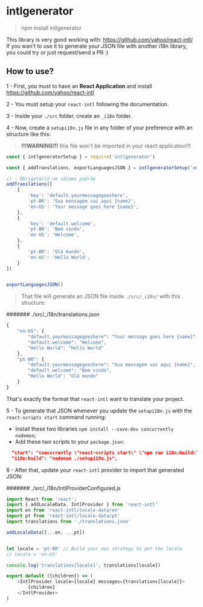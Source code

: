 # intlgenerator

> npm install intlgenerator

This library is very good working with: https://github.com/yahoo/react-intl/
If you wan't to use it to generate your JSON file with another i18n library, you could try or just request/send a PR :) 

## How to use?

1 - First, you must to have an **React Application** and install https://github.com/yahoo/react-intl

2 - You must setup your `react-intl` following the documentation.

3 - Inside your `./src` folder, create an `_i18n` folder.


4 - Now, create a `setupi18n.js` file in any folder of your preference with an structure like this:

> **!!!WARNING!!!** this file won't be imported in your react application!!! 

```js
const { intlgeneratorSetup } = require('intlgenerator')

const { addTranslations, exportLanguagesJSON } = intlgeneratorSetup('en-US')

// - Obrigatório um idioma padrão
addTranslations([
    {
        'key': 'default.yourmessagegoeshere',
        'pt-BR': 'Sua mensagem vai aqui {name}',
        'en-US': 'Your message goes here {name}',
    },
    {
        'key': 'default.welcome',
        'pt-BR': 'Bem vindo',
        'en-US': 'Welcome',
    },
    {
        'pt-BR': 'Olá mundo',
        'en-US': 'Hello World',
    }
])


exportLanguagesJSON()
```

> That file will generate an JSON file inside `./src/_i18n/` with this structure: 

####### ./src/_i18n/translations.json

```js
{
    "en-US": {
        "default.yourmessagegoeshere": "Your message goes here {name}",
        "default.welcome": "Welcome",
        "Hello World": "Hello World"
    },
    "pt-BR": {
        "default.yourmessagegoeshere": "Sua mensagem vai aqui {name}",
        "default.welcome": "Bem vindo",
        "Hello World": "Olá mundo"
    }
}
```

That's exactly the format that `react-intl` want to translate your project.

5 - To generate that JSON whenever you update the `setupi18n.js` with the `react-scripts start` command running:

- Install these two libraries `npm install --save-dev concurrently nodemon`;
- Add these two scripts to your `package.json`:

```json
  "start": "concurrently \"react-scripts start\" \"npm run i18n:build\"",
  "i18n:build": "nodemon ./setupi18n.js",
```

6 - After that, update your `react-intl` provider to import that generated JSON:

####### ./src/_i18n/IntlProviderConfigured.js
```js
import React from 'react';
import { addLocaleData, IntlProvider } from 'react-intl'
import en from 'react-intl/locale-data/en'
import pt from 'react-intl/locale-data/pt'
import translations from './translations.json'

addLocaleData([...en, ...pt])


let locale = 'pt-BR' // Build your own strategy to get the locale
// locale = 'en-US'

console.log('translations[locale]', translations[locale])

export default ({children}) => (
    <IntlProvider locale={locale} messages={translations[locale]}>
        {children}
    </IntlProvider>
)
```
